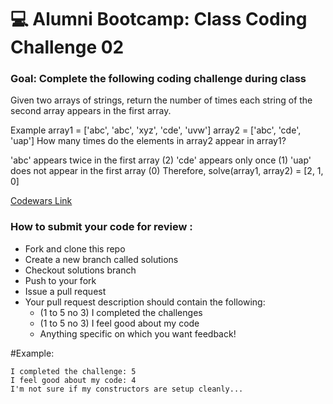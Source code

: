 # 💻 Alumni Bootcamp: Class Coding Challenge 02

### Goal: Complete the following coding challenge during class

Given two arrays of strings, return the number of times each string of the second array appears in the first array.

Example
array1 = ['abc', 'abc', 'xyz', 'cde', 'uvw']
array2 = ['abc', 'cde', 'uap']
How many times do the elements in array2 appear in array1?

'abc' appears twice in the first array (2)
'cde' appears only once (1)
'uap' does not appear in the first array (0)
Therefore, solve(array1, array2) = [2, 1, 0]

[Codewars Link](https://www.codewars.com/kata/59ca8e8e1a68b7de740001f4)


### How to submit your code for review :

- Fork and clone this repo
- Create a new branch called solutions
- Checkout solutions branch
- Push to your fork
- Issue a pull request
- Your pull request description should contain the following:
  - (1 to 5 no 3) I completed the challenges
  - (1 to 5 no 3) I feel good about my code
  - Anything specific on which you want feedback!

#Example:
```
I completed the challenge: 5
I feel good about my code: 4
I'm not sure if my constructors are setup cleanly...
```
